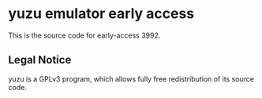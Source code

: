 yuzu emulator early access
=============

This is the source code for early-access 3992.

## Legal Notice

yuzu is a GPLv3 program, which allows fully free redistribution of its source code.
